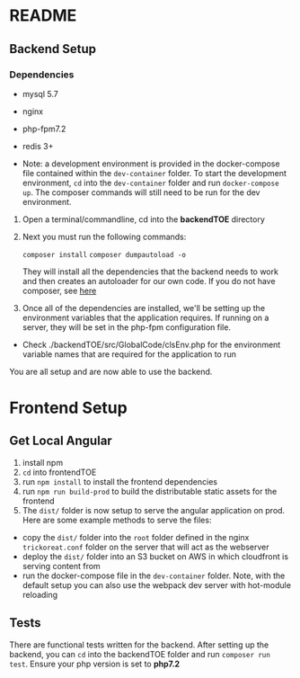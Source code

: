# README

## Backend Setup

### Dependencies
* mysql 5.7
* nginx
* php-fpm7.2
* redis 3+

* Note: a development environment is provided in the docker-compose file contained within the `dev-container` folder. To start the development environment, `cd` into the `dev-container` folder and run `docker-compose up`. The composer commands will still need to be run for the dev environment.

1. Open a terminal/commandline, cd into the **backendTOE** directory

2. Next you must run the following commands:

    `composer install`
    `composer dumpautoload -o`
    
    They will install all the dependencies that the backend needs to work and then creates an autoloader for our own code. If you do not have composer, see [here](https://getcomposer.org/)

3. Once all of the dependencies are installed, we'll be setting up the environment variables that the application requires. If running on a server, they will be set in the php-fpm configuration file.
* Check ./backendTOE/src/GlobalCode/clsEnv.php for the environment variable names that are required for the application to run

You are all setup and are now able to use the backend.

# Frontend Setup

## Get Local Angular

1. install npm
2. `cd` into frontendTOE
3. run `npm install` to install the frontend dependencies
4. run `npm run build-prod` to build the distributable static assets for the frontend
5. The `dist/` folder is now setup to serve the angular application on prod. Here are some example methods to serve the files:
* copy the `dist/` folder into the `root` folder defined in the nginx `trickoreat.conf` folder on the server that will act as the webserver 
* deploy the `dist/` folder into an S3 bucket on AWS in which cloudfront is serving content from
* run the docker-compose file in the `dev-container` folder. Note, with the default setup you can also use the webpack dev server with hot-module reloading

## Tests
There are functional tests written for the backend. After setting up the backend, you can `cd` into the backendTOE folder and run `composer run test`. Ensure your php version is set to **php7.2**     